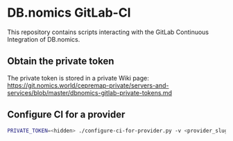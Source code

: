 # DB.nomics GitLab-CI

This repository contains scripts interacting with the GitLab Continuous Integration of DB.nomics.

## Obtain the private token

The private token is stored in a private Wiki page: https://git.nomics.world/cepremap-private/servers-and-services/blob/master/dbnomics-gitlab-private-tokens.md

## Configure CI for a provider

```sh
PRIVATE_TOKEN=<hidden> ./configure-ci-for-provider.py -v <provider_slug>
```
